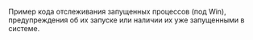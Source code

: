 Пример кода отслеживания запущенных процессов (под Win), предупреждения об их запуске или наличии их уже запущенными в системе.
